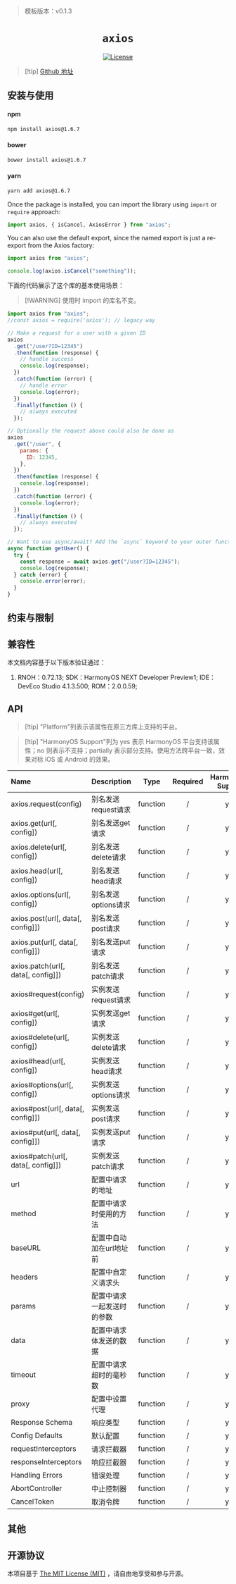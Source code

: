 > 模板版本：v0.1.3

<p align="center">
  <h1 align="center"> <code>axios</code> </h1>
</p>
<p align="center">
    <a href="https://github.com/axios/axios/blob/v1.x/LICENSE">
        <img src="https://img.shields.io/badge/license-MIT-green.svg" alt="License" />
    </a>
</p>

> [!tip] [Github 地址](https://github.com/axios/axios)

## 安装与使用

#### **npm**

```bash
npm install axios@1.6.7
```

#### **bower**

```bash
bower install axios@1.6.7
```

#### **yarn**

```bash
yarn add axios@1.6.7
```

Once the package is installed, you can import the library using `import` or `require` approach:

```js
import axios, { isCancel, AxiosError } from "axios";
```

You can also use the default export, since the named export is just a re-export from the Axios factory:

```js
import axios from "axios";

console.log(axios.isCancel("something"));
```

<!-- tabs:end -->

下面的代码展示了这个库的基本使用场景：

> [!WARNING] 使用时 import 的库名不变。

```js
import axios from "axios";
//const axios = require('axios'); // legacy way

// Make a request for a user with a given ID
axios
  .get("/user?ID=12345")
  .then(function (response) {
    // handle success
    console.log(response);
  })
  .catch(function (error) {
    // handle error
    console.log(error);
  })
  .finally(function () {
    // always executed
  });

// Optionally the request above could also be done as
axios
  .get("/user", {
    params: {
      ID: 12345,
    },
  })
  .then(function (response) {
    console.log(response);
  })
  .catch(function (error) {
    console.log(error);
  })
  .finally(function () {
    // always executed
  });

// Want to use async/await? Add the `async` keyword to your outer function/method.
async function getUser() {
  try {
    const response = await axios.get("/user?ID=12345");
    console.log(response);
  } catch (error) {
    console.error(error);
  }
}
```

## 约束与限制

## 兼容性

本文档内容基于以下版本验证通过：

1. RNOH：0.72.13; SDK：HarmonyOS NEXT Developer Preview1; IDE：DevEco Studio 4.1.3.500; ROM：2.0.0.59;

## API

> [!tip] "Platform"列表示该属性在原三方库上支持的平台。

> [!tip] "HarmonyOS Support"列为 yes 表示 HarmonyOS 平台支持该属性；no 则表示不支持；partially 表示部分支持。使用方法跨平台一致，效果对标 iOS 或 Android 的效果。

| Name                               | Description                |   Type   | Required | HarmonyOS Support |
| :--------------------------------- | -------------------------- | :------: | :------: | :---------------: |
| axios.request(config)              | 别名发送request请求        | function |    /     |        yes        |
| axios.get(url[, config])           | 别名发送get请求            | function |    /     |        yes        |
| axios.delete(url[, config])        | 别名发送delete请求         | function |    /     |        yes        |
| axios.head(url[, config])          | 别名发送head请求           | function |    /     |        yes        |
| axios.options(url[, config])       | 别名发送options请求        | function |    /     |        yes        |
| axios.post(url[, data[, config]])  | 别名发送post请求           | function |    /     |        yes        |
| axios.put(url[, data[, config]])   | 别名发送put请求            | function |    /     |        yes        |
| axios.patch(url[, data[, config]]) | 别名发送patch请求          | function |    /     |        yes        |
| axios#request(config)              | 实例发送request请求        | function |    /     |        yes        |
| axios#get(url[, config])           | 实例发送get请求            | function |    /     |        yes        |
| axios#delete(url[, config])        | 实例发送delete请求         | function |    /     |        yes        |
| axios#head(url[, config])          | 实例发送head请求           | function |    /     |        yes        |
| axios#options(url[, config])       | 实例发送options请求        | function |    /     |        yes        |
| axios#post(url[, data[, config]])  | 实例发送post请求           | function |    /     |        yes        |
| axios#put(url[, data[, config]])   | 实例发送put请求            | function |    /     |        yes        |
| axios#patch(url[, data[, config]]) | 实例发送patch请求          | function |    /     |        yes        |
| url                                | 配置中请求的地址           | function |    /     |        yes        |
| method                             | 配置中请求时使用的方法     | function |    /     |        yes        |
| baseURL                            | 配置中自动加在url地址前    | function |    /     |        yes        |
| headers                            | 配置中自定义请求头         | function |    /     |        yes        |
| params                             | 配置中请求一起发送时的参数 | function |    /     |        yes        |
| data                               | 配置中请求体发送的数据     | function |    /     |        yes        |
| timeout                            | 配置中请求超时的毫秒数     | function |    /     |        yes        |
| proxy                              | 配置中设置代理             | function |    /     |        yes        |
| Response Schema                    | 响应类型                   | function |    /     |        yes        |
| Config Defaults                    | 默认配置                   | function |    /     |        yes        |
| requestInterceptors                | 请求拦截器                 | function |    /     |        yes        |
| responseInterceptors               | 响应拦截器                 | function |    /     |        yes        |
| Handling Errors                    | 错误处理                   | function |    /     |        yes        |
| AbortController                    | 中止控制器                 | function |    /     |        yes        |
| CancelToken                        | 取消令牌                   | function |    /     |        yes        |

## 其他

## 开源协议

本项目基于 [The MIT License (MIT)](https://github.com/Kureev/react-native-blur/blob/master/LICENSE) ，请自由地享受和参与开源。
